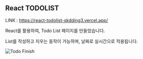 ## React TODOLIST

LINK : https://react-todolist-skdding3.vercel.app/

React를 활용하여, Todo List 페이지를 만들었습니다.

List를 작성하고 지우는 동작이 가능하며,
날짜로 실시간으로 적용됩니다.

![Todo Finish](https://user-images.githubusercontent.com/83565313/169883888-02635df1-90da-42ba-9007-065afc98b9ef.gif)
